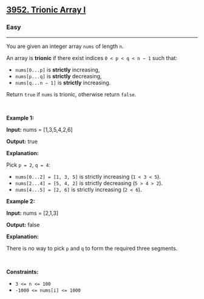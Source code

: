 <h2><a href="https://leetcode.com/contest/weekly-contest-461/problems/trionic-array-i">3952. Trionic Array I</a></h2><h3>Easy</h3><hr><p data-end="128" data-start="0">You are given an integer array <code data-end="37" data-start="31">nums</code> of length <code data-end="51" data-start="48">n</code>.</p>

<p data-end="128" data-start="0">An array is <strong data-end="76" data-start="65">trionic</strong> if there exist indices <code data-end="117" data-start="100">0 &lt; p &lt; q &lt; n &minus; 1</code> such that:</p>

<ul>
	<li data-end="170" data-start="132"><code data-end="144" data-start="132">nums[0...p]</code> is <strong>strictly</strong> increasing,</li>
	<li data-end="211" data-start="173"><code data-end="185" data-start="173">nums[p...q]</code> is <strong>strictly</strong> decreasing,</li>
	<li data-end="252" data-start="214"><code data-end="228" data-start="214">nums[q...n &minus; 1]</code> is <strong>strictly</strong> increasing.</li>
</ul>

<p data-end="315" data-is-last-node="" data-is-only-node="" data-start="254">Return <code data-end="267" data-start="261">true</code> if <code data-end="277" data-start="271">nums</code> is trionic, otherwise return <code data-end="314" data-start="307">false</code>.</p>

<p>&nbsp;</p>
<p><strong class="example">Example 1:</strong></p>

<div class="example-block">
<p><strong>Input:</strong> <span class="example-io">nums = [1,3,5,4,2,6]</span></p>

<p><strong>Output:</strong> <span class="example-io">true</span></p>

<p><strong>Explanation:</strong></p>

<p>Pick <code data-end="91" data-start="84">p = 2</code>, <code data-end="100" data-start="93">q = 4</code>:</p>

<ul>
	<li><code data-end="130" data-start="108">nums[0...2] = [1, 3, 5]</code> is strictly increasing (<code data-end="166" data-start="155">1 &lt; 3 &lt; 5</code>).</li>
	<li><code data-end="197" data-start="175">nums[2...4] = [5, 4, 2]</code> is strictly decreasing (<code data-end="233" data-start="222">5 &gt; 4 &gt; 2</code>).</li>
	<li><code data-end="262" data-start="242">nums[4...5] = [2, 6]</code> is strictly increasing (<code data-end="294" data-start="287">2 &lt; 6</code>).</li>
</ul>
</div>

<p><strong class="example">Example 2:</strong></p>

<div class="example-block">
<p><strong>Input:</strong> <span class="example-io">nums = [2,1,3]</span></p>

<p><strong>Output:</strong> <span class="example-io">false</span></p>

<p><strong>Explanation:</strong></p>

<p>There is no way to pick <code>p</code> and <code>q</code> to form the required three segments.</p>
</div>

<p>&nbsp;</p>
<p><strong>Constraints:</strong></p>

<ul>
	<li data-end="41" data-start="26"><code data-end="39" data-start="26">3 &lt;= n &lt;= 100</code></li>
	<li data-end="70" data-start="44"><code data-end="70" data-start="44">-1000 &lt;= nums[i] &lt;= 1000</code></li>
</ul>
